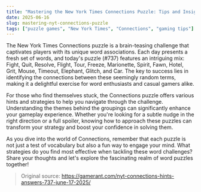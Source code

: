```yaml
---
title: "Mastering the New York Times Connections Puzzle: Tips and Insights"
date: 2025-06-16
slug: mastering-nyt-connections-puzzle
tags: ["puzzle games", "New York Times", "Connections", "gaming tips"]
---
```


The New York Times Connections puzzle is a brain-teasing challenge that captivates players with its unique word associations. Each day presents a fresh set of words, and today's puzzle (#737) features an intriguing mix: Fight, Quit, Resolve, Flight, Tour, Freeze, Marionette, Spirit, Fawn, Hotel, Grit, Mouse, Timeout, Elephant, Glitch, and Car. The key to success lies in identifying the connections between these seemingly random terms, making it a delightful exercise for word enthusiasts and casual gamers alike.

For those who find themselves stuck, the Connections puzzle offers various hints and strategies to help you navigate through the challenge. Understanding the themes behind the groupings can significantly enhance your gameplay experience. Whether you're looking for a subtle nudge in the right direction or a full spoiler, knowing how to approach these puzzles can transform your strategy and boost your confidence in solving them.

As you dive into the world of Connections, remember that each puzzle is not just a test of vocabulary but also a fun way to engage your mind. What strategies do you find most effective when tackling these word challenges? Share your thoughts and let's explore the fascinating realm of word puzzles together!

> Original source: https://gamerant.com/nyt-connections-hints-answers-737-june-17-2025/